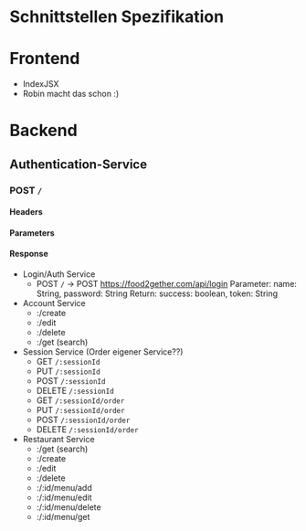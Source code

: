 # Schnittstellen Spezifikation

# Frontend
 - IndexJSX
 - Robin macht das schon :)

# Backend

## Authentication-Service

### POST `/`

#### Headers

#### Parameters

#### Response
 - Login/Auth Service
    -  POST `/` -> POST https://food2gether.com/api/login
       Parameter: name: String, password: String
       Return: success: boolean, token: String
 - Account Service
   -   :/create
   -   :/edit
   -   :/delete
   -   :/get (search)
 - Session Service (Order eigener Service??)
   -   GET `/:sessionId`
   -   PUT `/:sessionId`
   -   POST `/:sessionId`
   -   DELETE `/:sessionId`
   -   GET `/:sessionId/order`
   -   PUT `/:sessionId/order`
   -   POST `/:sessionId/order`
   -   DELETE `/:sessionId/order`
 - Restaurant Service
   -   :/get (search)
   -   :/create
   -   :/edit
   -   :/delete
   -   :/:id/menu/add
   -   :/:id/menu/edit
   -   :/:id/menu/delete
   -   :/:id/menu/get
